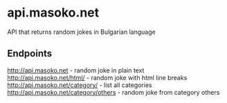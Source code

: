# api.masoko.net

API that returns random jokes in Bulgarian language

## Endpoints

http://api.masoko.net - random joke in plain text   
http://api.masoko.net/html/ - random joke with html line breaks   
http://api.masoko.net/category/ - list all categories   
http://api.masoko.net/category/others - random joke from category others   